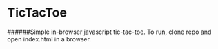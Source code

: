 # TicTacToe

######Simple in-browser javascript tic-tac-toe.
To run, clone repo and open index.html in a browser.
